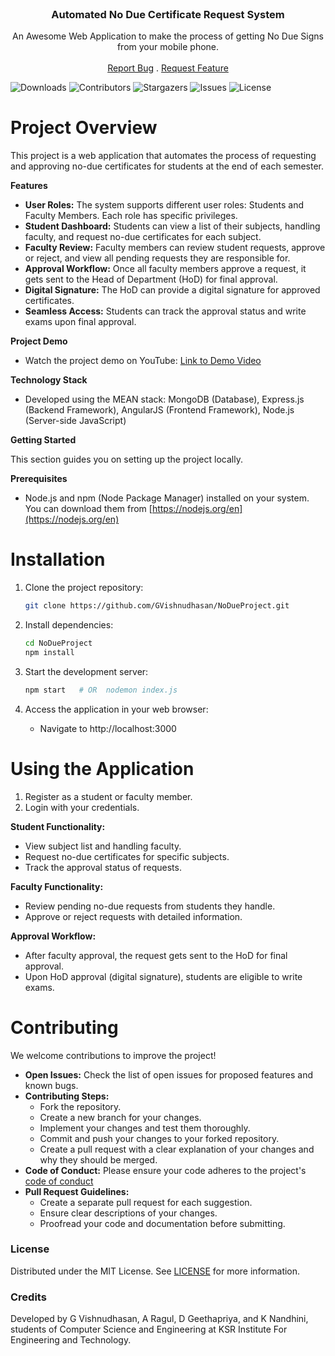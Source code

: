 <br/>
<p align="center">
  <h3 align="center">Automated No Due Certificate Request System</h3>

  <p align="center">
    An Awesome Web Application to make the process of getting No Due Signs from your mobile phone.
    <br/>
    <br/>
    <a href="https://github.com/GVishnudhasan/NoDueProject/issues">Report Bug</a>
    .
    <a href="https://github.com/GVishnudhasan/NoDueProject/issues">Request Feature</a>
  </p>
</p>

![Downloads](https://img.shields.io/github/downloads/GVishnudhasan/NoDueProject/total) ![Contributors](https://img.shields.io/github/contributors/GVishnudhasan/NoDueProject?color=dark-green) ![Stargazers](https://img.shields.io/github/stars/GVishnudhasan/NoDueProject?style=social) ![Issues](https://img.shields.io/github/issues/GVishnudhasan/NoDueProject) ![License](https://img.shields.io/github/license/GVishnudhasan/NoDueProject) 


<h1>Project Overview</h1>

This project is a web application that automates the process of requesting and approving no-due certificates for students at the end of each semester. 

**Features**

* **User Roles:** The system supports different user roles: Students and Faculty Members. Each role has specific privileges.
* **Student Dashboard:** Students can view a list of their subjects, handling faculty, and request no-due certificates for each subject.
* **Faculty Review:** Faculty members can review student requests, approve or reject, and view all pending requests they are responsible for.
* **Approval Workflow:** Once all faculty members approve a request, it gets sent to the Head of Department (HoD) for final approval.
* **Digital Signature:** The HoD can provide a digital signature for approved certificates.
* **Seamless Access:** Students can track the approval status and write exams upon final approval.

**Project Demo**

* Watch the project demo on YouTube: [Link to Demo Video](https://www.youtube.com/watch?v=EFDIiGfouYo)

**Technology Stack**

* Developed using the MEAN stack: MongoDB (Database), Express.js (Backend Framework), AngularJS (Frontend Framework), Node.js (Server-side JavaScript)

**Getting Started**

This section guides you on setting up the project locally.

**Prerequisites**

* Node.js and npm (Node Package Manager) installed on your system. You can download them from [https://nodejs.org/en](https://nodejs.org/en)

<h1>Installation</h1>

1. Clone the project repository:

   ```bash
   git clone https://github.com/GVishnudhasan/NoDueProject.git
   ```

2. Install dependencies:

   ```bash
   cd NoDueProject
   npm install
   ```

3. Start the development server:

   ```bash
   npm start   # OR  nodemon index.js
   ```

4. Access the application in your web browser:

   * Navigate to http://localhost:3000

<h1>Using the Application</h1>

1. Register as a student or faculty member.
2. Login with your credentials.

**Student Functionality:**

* View subject list and handling faculty.
* Request no-due certificates for specific subjects.
* Track the approval status of requests.

**Faculty Functionality:**

* Review pending no-due requests from students they handle.
* Approve or reject requests with detailed information.

**Approval Workflow:**

* After faculty approval, the request gets sent to the HoD for final approval.
* Upon HoD approval (digital signature), students are eligible to write exams.

<h1>Contributing</h1>

We welcome contributions to improve the project!

* **Open Issues:** Check the list of open issues for proposed features and known bugs.
* **Contributing Steps:**
    * Fork the repository.
    * Create a new branch for your changes.
    * Implement your changes and test them thoroughly.
    * Commit and push your changes to your forked repository.
    * Create a pull request with a clear explanation of your changes and why they should be merged.
* **Code of Conduct:** Please ensure your code adheres to the project's [code of conduct](https://github.com/GVishnudhasan/NoDueProject/blob/main/CODE_OF_CONDUCT.md)
* **Pull Request Guidelines:**
    * Create a separate pull request for each suggestion.
    * Ensure clear descriptions of your changes.
    * Proofread your code and documentation before submitting.

<h3>License</h3>

Distributed under the MIT License. See [LICENSE](https://github.com/GVishnudhasan/NoDueProject/blob/main/LICENSE.md) for more information.

<h3>Credits</h3>

Developed by G Vishnudhasan, A Ragul, D Geethapriya, and K Nandhini, students of Computer Science and Engineering at KSR Institute For Engineering and Technology.
